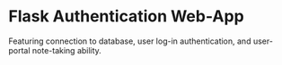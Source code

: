 # Flask Authentication Web-App
 
Featuring connection to database, user log-in authentication, and user-portal note-taking ability.
